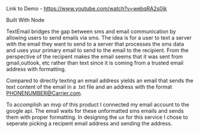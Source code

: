 Link to Demo - https://www.youtube.com/watch?v=webqRA2s0jk

Built With Node 

TextEmail bridges the gap between sms and email communication by allowing users to send emails via sms.
The idea is for a user to text a server with the email they want to send to a server that processes the sms data and uses your
primary email to send to the email to the recipient. From the perspective of the recipent makes the email seems that it was sent from gmail,outlook, etc
rather than text since it is coming from a trusted email address with formatting. 

Compared to directly texting an email address yields an email that sends the text content of the email in a .txt file
and an address with the format PHONENUMBER@Carrier.com.

To accomplish an mvp of this product I connected my email account to the google api. The email waits
for these unformatted sms emails and sends them with proper formatting. In designing the ux for this service
I chose to seperate picking a recipent email address and sending the address.

